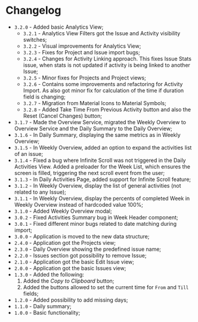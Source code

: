 # Changelog

- `3.2.0` - Added basic Analytics View;
  - `3.2.1` - Analytics View Filters got the Issue and Activity visibility switches;
  - `3.2.2` - Visual improvements for Analytics View;
  - `3.2.3` - Fixes for Project and Issue import bugs;
  - `3.2.4` - Changes for Activity Linking approach. This fixes Issue Stats issue, when stats is not updated if activity is being linked to another Issue;
  - `3.2.5` - Minor fixes for Projects and Project views;
  - `3.2.6` - Contains some improvements and refactoring for Activity Import. As also got minor fix for calculation of the time if duration field is changing;
  - `3.2.7` - Migration from Material Icons to Material Symbols;
  - `3.2.8` - Added Take Time From Previous Activity button and also the Reset (Cancel Changes) button;
- `3.1.7` - Made the Overview Service, migrated the Weekly Overview to Overview Service and the Daily Summary to the Daily Overview;
- `3.1.6` - In Daily Summary, displaying the same metrics as in Weekly Overview;
- `3.1.5` - In Weekly Overview, added an option to expand the activities list of an issue;
- `3.1.4` - Fixed a bug where Infinite Scroll was not triggered in the Daily Activities View. Added a preloader for the Week List, which ensures the screen is filled, triggering the next scroll event from the user;
- `3.1.3` - In Daily Activities Page, added support for Infinite Scroll feature;
- `3.1.2` - In Weekly Overview, display the list of general activities (not related to any Issue);
- `3.1.1` - In Weekly Overview, display the percents of completed Week in Weekly Overview instead of hardcoded value 100%;
- `3.1.0` - Added Weekly Overview modal;
- `3.0.2` - Fixed Activities Summary bug in Week Header component;
- `3.0.1` - Fixed different minor bugs related to date matching during import;
- `3.0.0` - Application is moved to the new data structure;
- `2.4.0` - Application got the Projects view;
- `2.3.0` - Daily Overview showing the predefined issue name;
- `2.2.0` - Issues section got possibility to remove Issue;
- `2.1.0` - Application got the basic Edit Issue view;
- `2.0.0` - Application got the basic Issues view;
- `1.3.0` - Added the following:
  1. Added the _Copy to Clipboard_ button;
  2. Added the buttons allowed to set the current time for `From` and `Till` fields;
- `1.2.0` - Added possibility to add missing days;
- `1.1.0` - Daily summary;
- `1.0.0` - Basic functionality;
